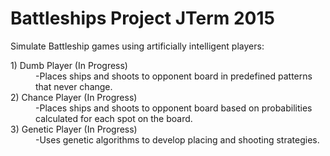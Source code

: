# Battleships Project JTerm 2015
Simulate Battleship games using artificially intelligent players:

<dl>
<dt>
   1) Dumb Player (In Progress)
   <dd>
      -Places ships and shoots to opponent board in predefined patterns that never change.
   </dd>
</dt>
<dt>
   2) Chance Player (In Progress)
   <dd>
      -Places ships and shoots to opponent board based on probabilities calculated for each spot on the board.
   </dd>
</dt>
<dt>
   3) Genetic Player (In Progress)
   <dd>
      -Uses genetic algorithms to develop placing and shooting strategies.
   </dd>
</dt>
</dl>
